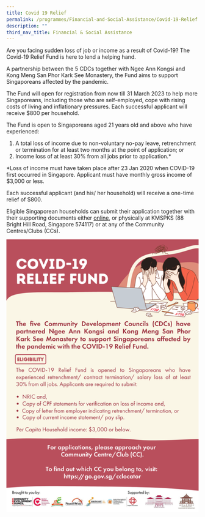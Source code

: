 ```yaml
---
title: Covid 19 Relief
permalink: /programmes/Financial-and-Social-Assistance/Covid-19-Relief
description: ""
third_nav_title: Financial & Social Assistance
---
```

Are you facing sudden loss of job or income as a result of Covid-19? The Covid-19 Relief Fund is here to lend a helping hand.

A partnership between the 5 CDCs together with Ngee Ann Kongsi and Kong Meng San Phor Kark See Monastery, the Fund aims to support Singaporeans affected by the pandemic.

The Fund will open for registration from now till 31 March 2023 to help more Singaporeans, including those who are self-employed, cope with rising costs of living and inflationary pressures. Each successful applicant will receive $800 per household. 

The Fund is open to Singaporeans aged 21 years old and above who have experienced:

1. A total loss of income due to non-voluntary no-pay leave, retrenchment or termination for at least two months at the point of application; or
2. Income loss of at least 30% from all jobs prior to application.*  

*Loss of income must have taken place after 23 Jan 2020 when COVID-19 first occurred in Singapore. Applicant must have monthly gross income of $3,000 or less.

Each successful applicant (and his/ her household) will receive a one-time relief of $800.

Eligible Singaporean households can submit their application together with their supporting documents either [online](https://form.gov.sg/#!/6246bdd6e4c02900120e27cf), or physically at KMSPKS (88 Bright Hill Road, Singapore 574117) or at any of the Community Centres/Clubs (CCs).

![](/images/Media%20Files%20for%20CARE/Covid-19%20Relief%20Fund%20Photo.png)